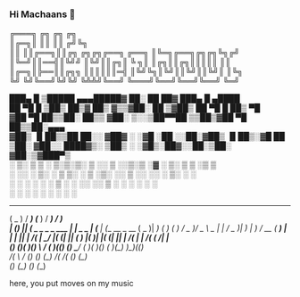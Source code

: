 ### Hi Machaans 👋

  
<!--
**Afvanjaffer/AfvanJaffer** is a ✨ _special_ ✨ repository because its `README.md` (this file) appears on your GitHub profile.

Here are some ideas to get you started:

-
-->
╔═══╗    ╔╗                           ╔╗           ╔╗     
║╔═╗║    ║║                           ║║          ╔╝╚╗    
║║ ║║╔══╗║║╔╗        ╔╗╔╗╔══╗    ╔══╗ ║╚═╗╔══╗╔╗╔╗╚╗╔╝    
║╚═╝║║══╣║╚╝╝        ║╚╝║║╔╗║    ╚ ╗║ ║╔╗║║╔╗║║║║║ ║║     
║╔═╗║╠══║║╔╗╗        ║║║║║║═╣    ║╚╝╚╗║╚╝║║╚╝║║╚╝║ ║╚╗    
╚╝ ╚╝╚══╝╚╝╚╝        ╚╩╩╝╚══╝    ╚═══╝╚══╝╚══╝╚══╝ ╚═╝    
                                                          
                                                         

 ███▄    █  ▒█████  ▄▄▄█████▓  ██░ ██   ██▓ ███▄    █  ▄████     
 ██ ▀█   █ ▒██▒  ██▒▓  ██▒ ▓▒▒▓██░ ██ ▒▓██▒ ██ ▀█   █  ██▒ ▀█    
▓██  ▀█ ██▒▒██░  ██▒▒ ▓██░ ▒░░▒██▀▀██ ▒▒██▒▓██  ▀█ ██▒▒██░▄▄▄    
▓██▒  ▐▌██▒▒██   ██░░ ▓██▓ ░  ░▓█ ░██ ░░██░▓██▒  ▐▌██▒░▓█  ██    
▒██░   ▓██░░ ████▓▒░  ▒██▒ ░  ░▓█▒░██▓░░██░▒██░   ▓██░▒▓███▀▒    
░ ▒░   ▒ ▒ ░ ▒░▒░▒░   ▒ ░░     ▒ ░░▒░▒ ░▓  ░ ▒░   ▒ ▒ ░▒   ▒     
░ ░░   ░ ▒░  ░ ▒ ▒░     ░      ▒ ░▒░ ░░ ▒ ░░ ░░   ░ ▒░ ░   ░     
   ░   ░ ░ ░ ░ ░ ▒    ░        ░  ░░ ░░ ▒ ░   ░   ░ ░  ░   ░     
         ░     ░ ░             ░  ░  ░  ░           ░      ░     



 _____    ___                       _____           ___    ___              
(  _  ) / ___)                     (___  )        / ___) / ___)             
| (_) || (__   _   _    _ _   ___      | |   _ _ | (__  | (__     __   _ __ 
(  _  )|  __) ( ) ( ) / _  )/  _  \ _  | | / _  )|  __) |  __)  / __ \(  __)
| | | || | /( | \_/ |( (_| || ( ) |( )_| |( (_| || | /( | | /( (  ___/| |   
(_) (_)( )(_)  \   /  \(_ _)(() (_) \___/  \(_ _)( )(_) ( )(_)  )\___)(()   
       /(       \ /   (_)   (_)            (_)   /(     /(     (__)   (_)   
      (__)      (_)                             (__)   (__)                 


here, you put moves on my music 
